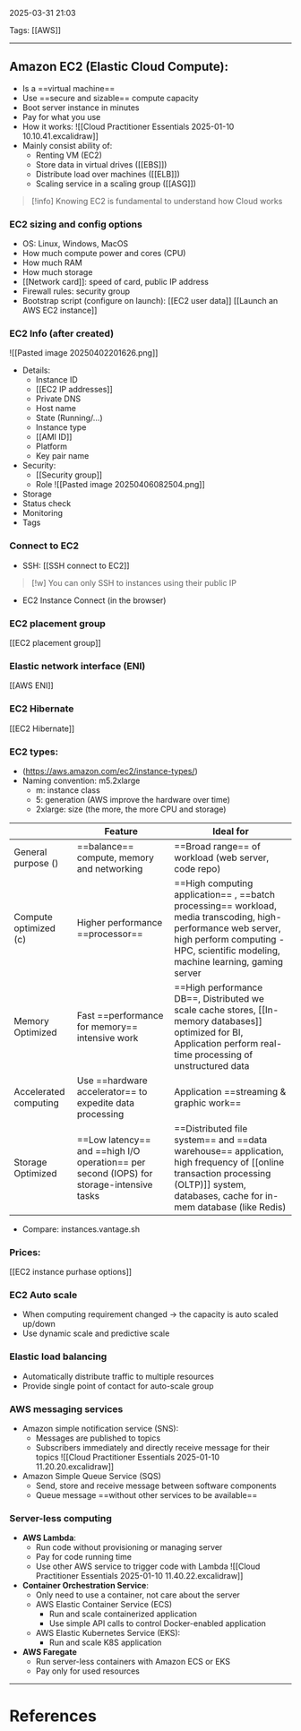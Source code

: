 2025-03-31 21:03

Tags: [[AWS]]

---

## Amazon EC2 (Elastic Cloud Compute):

- Is a ==virtual machine==
- Use ==secure and sizable== compute capacity
- Boot server instance in minutes
- Pay for what you use
- How it works:
  ![[Cloud Practitioner Essentials 2025-01-10 10.10.41.excalidraw]]
- Mainly consist ability of:
  - Renting VM (EC2)
  - Store data in virtual drives ([[EBS]])
  - Distribute load over machines ([[ELB]])
  - Scaling service in a scaling group ([[ASG]])

> [!info] Knowing EC2 is fundamental to understand how Cloud works

### EC2 sizing and config options

- OS: Linux, Windows, MacOS
- How much compute power and cores (CPU)
- How much RAM
- How much storage
- [[Network card]]: speed of card, public IP address
- Firewall rules: security group
- Bootstrap script (configure on launch): [[EC2 user data]]
  [[Launch an AWS EC2 instance]]

### EC2 Info (after created)

![[Pasted image 20250402201626.png]]

- Details:
  - Instance ID
  - [[EC2 IP addresses]]
  - Private DNS
  - Host name
  - State (Running/...)
  - Instance type
  - [[AMI ID]]
  - Platform
  - Key pair name
- Security:
  - [[Security group]]
  - Role 
	![[Pasted image 20250406082504.png]]
- Storage
- Status check
- Monitoring
- Tags

### Connect to EC2
- SSH: [[SSH connect to EC2]]

> [!w] You can only SSH to instances using their public IP

- EC2 Instance Connect (in the browser)

### EC2 placement group
[[EC2 placement group]]

### Elastic network interface (ENI)
[[AWS ENI]]

### EC2 Hibernate
[[EC2 Hibernate]]

### EC2 types:

- (https://aws.amazon.com/ec2/instance-types/)
- Naming convention: m5.2xlarge
  - m: instance class
  - 5: generation (AWS improve the hardware over time)
  - 2xlarge: size (the more, the more CPU and storage)

|                       | Feature                                                                                  | Ideal for                                                                                                                                                                                          |
| --------------------- | ---------------------------------------------------------------------------------------- | -------------------------------------------------------------------------------------------------------------------------------------------------------------------------------------------------- |
| General purpose ()    | ==balance== compute, memory and networking                                               | ==Broad range== of workload (web server, code repo)                                                                                                                                                |
| Compute optimized (c) | Higher performance ==processor==                                                         | ==High computing application== , ==batch processing== workload, media transcoding, high-performance web server, high perform computing - HPC, scientific modeling, machine learning, gaming server |
| Memory Optimized      | Fast ==performance for memory== intensive work                                           | ==High performance DB==, Distributed we scale cache stores, [[In-memory databases]] optimized for BI, Application perform real-time processing of unstructured data                                |
| Accelerated computing | Use ==hardware accelerator== to expedite data processing                                 | Application ==streaming & graphic work==                                                                                                                                                           |
| Storage Optimized     | ==Low latency== and ==high I/O operation== per second (IOPS) for storage-intensive tasks | ==Distributed file system== and ==data warehouse== application, high frequency of [[online transaction processing (OLTP)]] system, databases, cache for in-mem database (like Redis)               |

- Compare: instances.vantage.sh

### Prices:
[[EC2 instance purhase options]]


### EC2 Auto scale

- When computing requirement changed -> the capacity is auto scaled up/down
- Use dynamic scale and predictive scale

### Elastic load balancing

- Automatically distribute traffic to multiple resources
- Provide single point of contact for auto-scale group

### AWS messaging services

- Amazon simple notification service (SNS):
  - Messages are published to topics
  - Subscribers immediately and directly receive message for their topics
    ![[Cloud Practitioner Essentials 2025-01-10 11.20.20.excalidraw]]
- Amazon Simple Queue Service (SQS)
  - Send, store and receive message between software components
  - Queue message ==without other services to be available==

### Server-less computing

- **AWS Lambda**:
  - Run code without provisioning or managing server
  - Pay for code running time
  - Use other AWS service to trigger code with Lambda
    ![[Cloud Practitioner Essentials 2025-01-10 11.40.22.excalidraw]]
- **Container Orchestration Service**:
  - Only need to use a container, not care about the server
  - AWS Elastic Container Service (ECS)
    - Run and scale containerized application
    - Use simple API calls to control Docker-enabled application
  - AWS Elastic Kubernetes Service (EKS):
    - Run and scale K8S application
- **AWS Faregate**
  - Run server-less containers with Amazon ECS or EKS
  - Pay only for used resources

---

# References
